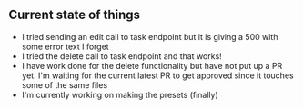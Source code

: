## Current state of things

- I tried sending an edit call to task endpoint but it is giving a 500 with some error text I forget
- I tried the delete call to task endpoint and that works!
- I have work done for the delete functionality but have not put up a PR yet. I'm waiting for the current latest PR to get approved since it touches some of the same files
- I'm currently working on making the presets (finally)

